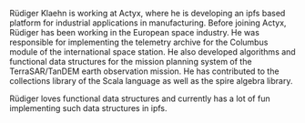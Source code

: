 Rüdiger Klaehn is working at Actyx, where he is developing an ipfs based platform for industrial applications in manufacturing. Before joining Actyx, Rüdiger has been working in the European space industry. He was responsible for implementing the telemetry archive for the Columbus module of the international space station. He also developed algorithms and functional data structures for the mission planning system of the TerraSAR/TanDEM earth observation mission. He has contributed to the collections library of the Scala language as well as the spire algebra library.

Rüdiger loves functional data structures and currently has a lot of fun implementing such data structures in ipfs.